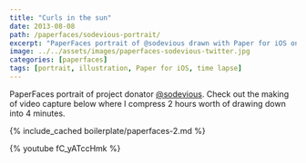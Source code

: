 ```yaml
---
title: "Curls in the sun"
date: 2013-08-08
path: /paperfaces/sodevious-portrait/
excerpt: "PaperFaces portrait of @sodevious drawn with Paper for iOS on an iPad."
image: ../../assets/images/paperfaces-sodevious-twitter.jpg
categories: [paperfaces]
tags: [portrait, illustration, Paper for iOS, time lapse]
---
```


PaperFaces portrait of project donator [@sodevious](https://twitter.com/sodevious). Check out the making of video capture below where I compress 2 hours worth of drawing down into 4 minutes.

{% include_cached boilerplate/paperfaces-2.md %}

{% youtube fC_yATccHmk %}
